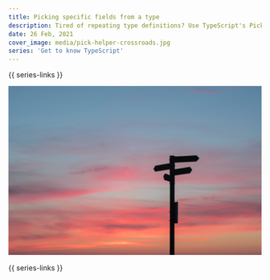 ```yaml
---
title: Picking specific fields from a type
description: Tired of repeating type definitions? Use TypeScript's Pick helper type and get rid of redundancy.
date: 26 Feb, 2021
cover_image: media/pick-helper-crossroads.jpg
series: 'Get to know TypeScript'
---
```


{{ series-links }}

![Crossroads](../../static/media/pick-helper-crossroads.jpg)

{{ series-links }}
